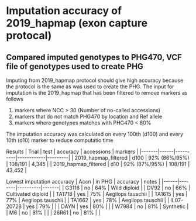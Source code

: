 # Imputation accuracy of 2019_hapmap (exon capture protocal)

## Compared imputed genotypes to PHG470, VCF file of genotypes used to create PHG

Imputing from 2019_hapmap protocol should give high accuracy because the protocol is the same as was used to create the PHG. The input for imputation is the 2019_hapmap that has been filtered to remove markers as follows
1. markers where NCC > 30 (Number of no-called accessions)
2. markers that do not match PHG470 by location and Ref allele
3. markers where genotypes matches with  PHG470 < 80%

The imputation accuracy was calculated on every 100th (d100) and every 10th (d10) marker to reduce computatio time

Results
| Trial | test | accuracy | accessions | markers |
|-------|------|----------|------------|---------|
| 2019_hapmap_filtered  | d100 | 92% (86%/95%) | 108/191 | 4,345 |
| 2019_hapmap_filtered  | d10  | 92% (87%/95%) | 108/191 | 43,452 |

Lowest imputation accuracy
| Accn | in PHG | accuracy | notes |
|------|--------|----------|-------|
| G3116 | no    | 64%      | Wild diploid |
| DV92  | no    | 66%      | Cultivated diploid |
| TA1718 | yes  | 75%      | Aegilops tauschii  |
| TA1615 | yes  | 77%      | Aegilops tauschii  |
| TA1662 | yes  | 78%      | Aegilops tauschii  |
| IL07-20728 | yes | 79%   |                    |
| DAYN | yes    | 80%      |                    |
| W7984 | no    | 81%      | Synthetic          |
| M6    | no    | 81%      |                    |
| 26R61 | no    | 81%      |                    |
